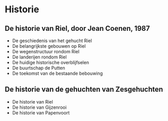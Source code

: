 # Historie

## De historie van Riel, door Jean Coenen, 1987
- De geschiedenis van het gehucht Riel
- De belangrijkste gebouwen op Riel
- De wegenstructuur rondom Riel
- De landerijen rondom Riel
- De huidige historische overblijfselen
- De buurtschap de Putten
- De toekomst van de bestaande bebouwing

## De historie van de gehuchten van Zesgehuchten
- De historie van Riel
- De historie van Gijzenrooi
- De historie van Papenvoort

